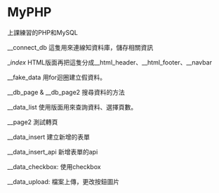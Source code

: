 # MyPHP
上課練習的PHP和MySQL

__connect_db 這隻用來連線知資料庫，儲存相關資訊

__index_ HTML版面再把這隻分成__html_header、__html_footer、__navbar

__fake_data 用for迴圈建立假資料。

__db_page & __db_page2 搜尋資料的方法

__data_list 使用版面用來查詢資料、選擇頁數。

__page2 測試轉頁

__data_insert 建立新增的表單

__data_insert_api 新增表單的api

__data_checkbox: 使用checkbox

__data_upload: 檔案上傳，更改按鈕圖片


